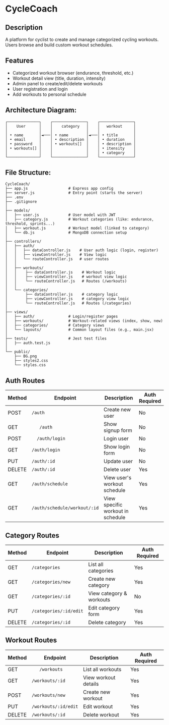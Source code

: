 # CycleCoach


## Description
A platform for cyclist to create and manage categorized cycling workouts. Users browse and build custom workout schedules.


## Features
- Categorized workout browser (endurance, threshold, etc.)
- Workout detail view (title, duration, intensity)
- Admin panel to create/edit/delete workouts
- User registration and login
- Add workouts to personal schedule



## Architecture Diagram:
```
┌──────────────┐    ┌───────────────┐    ┌───────────────┐
│    User      │    │    category   │    │   workout     │
│              │    │               │    │               │
│ • name       │◄───│ • name        │◄───│ • title       │
│ • email      │    │ • description │    │ • duration    │
│ • password   │    │ • workouts[]  │    │ • description │
│ • workouts[] │    │               │    │ • itensity    │
│              │    │               │    │ • category    │
└──────────────┘    └───────────────┘    └───────────────┘
```

## File Structure:
```
CycleCoach/
├── app.js                  # Express app config
├── server.js               # Entry point (starts the server)
├── .env
├── .gitignore
│
├── models/
│   ├── user.js             # User model with JWT
│   ├── category.js         # Workout categories (like: endurance, threshold, sprints...)
│   ├── workout.js          # Workout model (linked to category)
│   └── db.js               # MongoDB connection setup
│
├── controllers/
│   ├── auth/
│   │   ├── dataController.js    # User auth logic (login, register)
│   │   ├── viewController.js    # View logic
│   │   └── routeController.js   # user routes
│   │
│   ├── workouts/
│   │    ├── dataController.js    # Workout logic
│   │    ├── viewController.js    # workout view logic
│   │    └── routeController.js   # Routes (/workouts)
│   │
│   └── categories/
│        ├── dataController.js    # category logic
│        ├── viewController.js    # category view logic
│        └── routeController.js   # Routes (/categories)
│
├── views/
│   ├── auth/               # Login/register pages
│   ├── workouts/           # Workout-related views (index, show, new)
│   ├── categories/         # Category views
│   └── layouts/            # Common layout files (e.g., main.jsx)
│
├── tests/                  # Jest test files
│   ├── auth.test.js
│
└── public/
    ├── BG.png   
    ├── styles2.css             
    └── styles.css
```

## Auth Routes
| Method | Endpoint | Description | Auth Required |
|--------|----------|-------------|---------------|
| POST | `/auth` | Create new user | No |
| GET | `	/auth` | 	Show signup form | No |
| POST | `	/auth/login` | Login user | No |
| GET | `/auth/login` | Show login form | No |
| PUT | `/auth/:id` | Update user | No |
| DELETE | `/auth/:id` | Delete user | Yes |
| GET | `/auth/schedule` | 	View user's workout schedule | Yes |
| GET | `/auth/schedule/workout/:id` | 	View specific workout in schedule | Yes |


## Category Routes
| Method | Endpoint | Description | Auth Required |
|--------|----------|-------------|---------------|
| GET | `/categories` | List all categories | Yes |
| GET | `/categories/new` | Create new category | Yes |
| GET | `/categories/:id` | View category & workouts | No |
| PUT | `/categories/:id/edit` | Edit category form | Yes |
| DELETE | `/categories/:id` | Delete category | Yes |

## Workout Routes
| Method | Endpoint | Description | Auth Required |
|--------|----------|-------------|---------------|
| GET | `	/workouts` | List all workouts | Yes |
| GET | `/workouts/:id` | View workout details | Yes |
| POST | `/workouts/new` | Create new workout | Yes |
| PUT | `/workouts/:id/edit` | Edit workout | Yes |
| DELETE | `/workouts/:id` | 	Delete workout | Yes |
